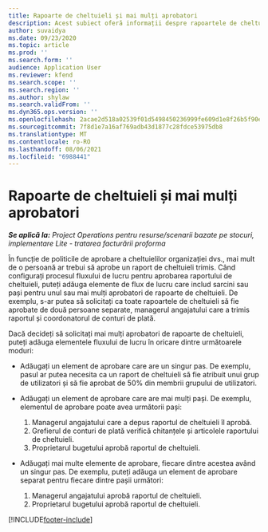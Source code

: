 ```yaml
---
title: Rapoarte de cheltuieli și mai mulți aprobatori
description: Acest subiect oferă informații despre rapoartele de cheltuieli care necesită aprobarea mai multor persoane.
author: suvaidya
ms.date: 09/23/2020
ms.topic: article
ms.prod: ''
ms.search.form: ''
audience: Application User
ms.reviewer: kfend
ms.search.scope: ''
ms.search.region: ''
ms.author: shylaw
ms.search.validFrom: ''
ms.dyn365.ops.version: ''
ms.openlocfilehash: 2acae2d518a02539f01d5498450236999fe609d1e8f26b5f90e18b986b83cab1
ms.sourcegitcommit: 7f8d1e7a16af769adb43d1877c28fdce53975db8
ms.translationtype: MT
ms.contentlocale: ro-RO
ms.lasthandoff: 08/06/2021
ms.locfileid: "6988441"
---
```

# <a name="expense-reports-and-multiple-approvers"></a>Rapoarte de cheltuieli și mai mulți aprobatori

_**Se aplică la:** Project Operations pentru resurse/scenarii bazate pe stocuri, implementare Lite - tratarea facturării proforma_

În funcție de politicile de aprobare a cheltuielilor organizației dvs., mai mult de o persoană ar trebui să aprobe un raport de cheltuieli trimis. Când configurați procesul fluxului de lucru pentru aprobarea raportului de cheltuieli, puteți adăuga elemente de flux de lucru care includ sarcini sau pași pentru unul sau mai mulți aprobatori de rapoarte de cheltuieli. De exemplu, s-ar putea să solicitați ca toate rapoartele de cheltuieli să fie aprobate de două persoane separate, managerul angajatului care a trimis raportul și coordonatorul de conturi de plată.

Dacă decideți să solicitați mai mulți aprobatori de rapoarte de cheltuieli, puteți adăuga elementele fluxului de lucru în oricare dintre următoarele moduri:

- Adăugați un element de aprobare care are un singur pas. De exemplu, pasul ar putea necesita ca un raport de cheltuieli să fie atribuit unui grup de utilizatori și să fie aprobat de 50% din membrii grupului de utilizatori.
- Adăugați un element de aprobare care are mai mulți pași. De exemplu, elementul de aprobare poate avea următorii pași:

    1. Managerul angajatului care a depus raportul de cheltuieli îl aprobă.
    2. Grefierul de conturi de plată verifică chitanțele și articolele raportului de cheltuieli.
    3. Proprietarul bugetului aprobă raportul de cheltuieli.

- Adăugați mai multe elemente de aprobare, fiecare dintre acestea având un singur pas. De exemplu, puteți adăuga un element de aprobare separat pentru fiecare dintre pașii următori:

    1. Managerul angajatului aprobă raportul de cheltuieli.
    2. Proprietarul bugetului aprobă raportul de cheltuieli.


[!INCLUDE[footer-include](../includes/footer-banner.md)]